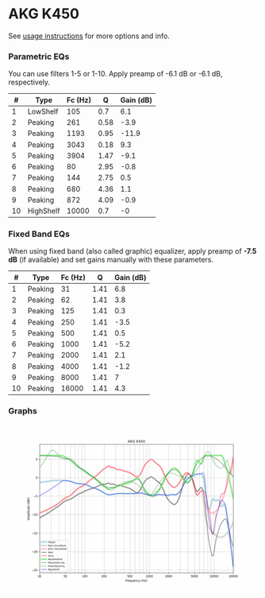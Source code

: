 # AKG K450
See [usage instructions](https://github.com/jaakkopasanen/AutoEq#usage) for more options and info.

### Parametric EQs
You can use filters 1-5 or 1-10. Apply preamp of -6.1 dB or -6.1 dB, respectively.

|   # | Type      |   Fc (Hz) |    Q |   Gain (dB) |
|-----|-----------|-----------|------|-------------|
|   1 | LowShelf  |       105 | 0.7  |         6.1 |
|   2 | Peaking   |       261 | 0.58 |        -3.9 |
|   3 | Peaking   |      1193 | 0.95 |       -11.9 |
|   4 | Peaking   |      3043 | 0.18 |         9.3 |
|   5 | Peaking   |      3904 | 1.47 |        -9.1 |
|   6 | Peaking   |        80 | 2.95 |        -0.8 |
|   7 | Peaking   |       144 | 2.75 |         0.5 |
|   8 | Peaking   |       680 | 4.36 |         1.1 |
|   9 | Peaking   |       872 | 4.09 |        -0.9 |
|  10 | HighShelf |     10000 | 0.7  |        -0   |

### Fixed Band EQs
When using fixed band (also called graphic) equalizer, apply preamp of **-7.5 dB** (if available) and set gains manually with these parameters.

|   # | Type    |   Fc (Hz) |    Q |   Gain (dB) |
|-----|---------|-----------|------|-------------|
|   1 | Peaking |        31 | 1.41 |         6.8 |
|   2 | Peaking |        62 | 1.41 |         3.8 |
|   3 | Peaking |       125 | 1.41 |         0.3 |
|   4 | Peaking |       250 | 1.41 |        -3.5 |
|   5 | Peaking |       500 | 1.41 |         0.5 |
|   6 | Peaking |      1000 | 1.41 |        -5.2 |
|   7 | Peaking |      2000 | 1.41 |         2.1 |
|   8 | Peaking |      4000 | 1.41 |        -1.2 |
|   9 | Peaking |      8000 | 1.41 |         7   |
|  10 | Peaking |     16000 | 1.41 |         4.3 |

### Graphs
![](./AKG%20K450.png)
